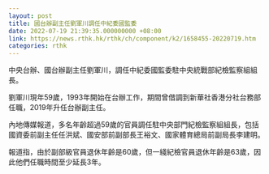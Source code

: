 ```yaml
---
layout: post
title: 國台辦副主任劉軍川調任中紀委國監委
date: 2022-07-19 21:39:35.000000000 +08:00
link: https://news.rthk.hk/rthk/ch/component/k2/1658455-20220719.htm
categories: rthk
---
```


中央台辦、國台辦副主任劉軍川，調任中紀委國監委駐中央統戰部紀檢監察組組長。

劉軍川現年59歲，1993年開始在台辦工作，期間曾借調到新華社香港分社台務部任職，2019年升任台辦副主任。

內地傳媒報道，多名年齡超過59歲的官員調任駐中央部門紀檢監察組組長，包括國資委前副主任任洪斌、國安部前副部長王裕文、國家體育總局前副局長李建明。

報道指，由於副部級官員退休年齡是60歲，但一綫紀檢官員退休年齡是63歲，因此他們任職時間至少延長3年。
